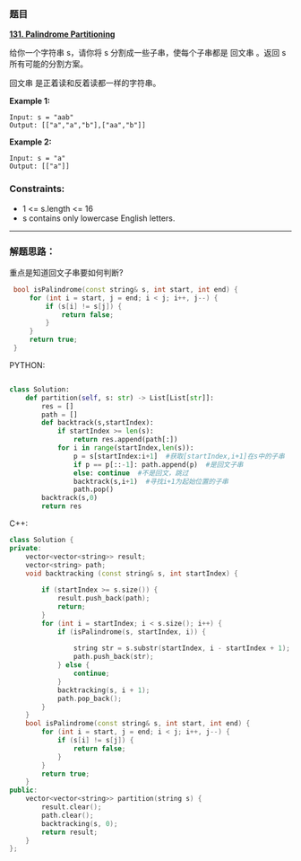 ### 题目

 **[131. Palindrome Partitioning](https://leetcode-cn.com/problems/palindrome-partitioning/)** 
 
给你一个字符串 s，请你将 s 分割成一些子串，使每个子串都是 回文串 。返回 s 所有可能的分割方案。

回文串 是正着读和反着读都一样的字符串。

**Example 1:**
```
Input: s = "aab"
Output: [["a","a","b"],["aa","b"]]
```
**Example 2:**
```
Input: s = "a"
Output: [["a"]]
```

### Constraints:

* 1 <= s.length <= 16
* s contains only lowercase English letters.
---

### 解题思路：

重点是知道回文子串要如何判断?
```C++
 bool isPalindrome(const string& s, int start, int end) {
     for (int i = start, j = end; i < j; i++, j--) {
         if (s[i] != s[j]) {
             return false;
         }
     }
     return true;
 }
```

PYTHON:
```PYTHON

class Solution:
    def partition(self, s: str) -> List[List[str]]:
        res = []  
        path = []  
        def backtrack(s,startIndex):
            if startIndex >= len(s):  
                return res.append(path[:])
            for i in range(startIndex,len(s)):
                p = s[startIndex:i+1]  #获取[startIndex,i+1]在s中的子串
                if p == p[::-1]: path.append(p)  #是回文子串
                else: continue  #不是回文，跳过
                backtrack(s,i+1)  #寻找i+1为起始位置的子串
                path.pop()  
        backtrack(s,0)
        return res                

```

C++:
```C++
class Solution {
private:
    vector<vector<string>> result;
    vector<string> path; 
    void backtracking (const string& s, int startIndex) {
        
        if (startIndex >= s.size()) {
            result.push_back(path);
            return;
        }
        for (int i = startIndex; i < s.size(); i++) {
            if (isPalindrome(s, startIndex, i)) {  
                
                string str = s.substr(startIndex, i - startIndex + 1);
                path.push_back(str);
            } else {                                
                continue;
            }
            backtracking(s, i + 1); 
            path.pop_back(); 
        }
    }
    bool isPalindrome(const string& s, int start, int end) {
        for (int i = start, j = end; i < j; i++, j--) {
            if (s[i] != s[j]) {
                return false;
            }
        }
        return true;
    }
public:
    vector<vector<string>> partition(string s) {
        result.clear();
        path.clear();
        backtracking(s, 0);
        return result;
    }
};

```
